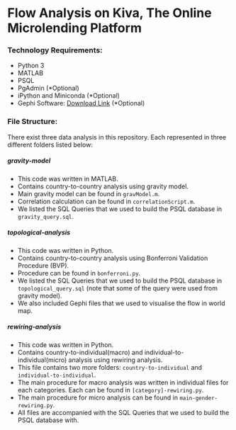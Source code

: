 # Flow Analysis on Kiva, The Online Microlending Platform
### Technology Requirements:
- Python 3
- MATLAB
- PSQL
- PgAdmin (*Optional)
- iPython and Miniconda (*Optional)
- Gephi Software: [Download Link](https://gephi.org/users/download/) (*Optional)
### File Structure:
There exist three data analysis in this repository. Each represented in three different folders listed below:
##### gravity-model 
- This code was written in MATLAB.
- Contains country-to-country analysis using gravity model. 
- Main gravity model can be found in `gravModel.m`.
- Correlation calculation can be found in `correlationScript.m`.
- We listed the SQL Queries that we used to build the PSQL database in `gravity_query.sql`.
##### topological-analysis
- This code was written in Python.
- Contains country-to-country analysis using Bonferroni Validation Procedure (BVP).
- Procedure can be found in `bonferroni.py`.
- We listed the SQL Queries that we used to build the PSQL database in `topological_query.sql` (note that some of the query were used from gravity model).
- We also included Gephi files that we used to visualise the flow in world map.
##### rewiring-analysis
- This code was written in Python.
- Contains country-to-individual(macro) and individual-to-individual(micro) analysis using rewiring analysis.
- This file contains two more folders: `country-to-individual` and `individual-to-individual`.
- The main procedure for macro analysis was written in individual files for each categories. Each can be found in `[category]-rewiring.py`.
- The main procedure for micro analysis can be found in `main-gender-rewiring.py`.
- All files are accompanied with the SQL Queries that we used to build the PSQL database with.
